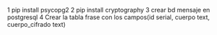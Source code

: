 1 pip install psycopg2
2 pip install cryptography
3 crear bd mensaje en postgresql
4 Crear la tabla frase con los campos(id serial, cuerpo text, cuerpo_cifrado text)